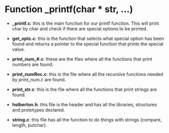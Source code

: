# Function _printf(char * str, ...)

* **_printf.c**: this is the main function for our printf function. This will print char by char and check if there are special options to be printed.

* **get_optc.c**: this is the function that selects what special option has been found and returns a pointer to the special function that prints the special value.

* **print_num_#.c**: these are the files where all the functions that print numbers are found.

* **print_numRec.c**: this is the file where all the recursive functions needed by *print_num.c* are found.

* **print_str.c**: this is the file where all the functions that print strings are found.

* **holberton.h**: this file is the header and has all the libraries, structures and prototypes declared.

* **string.c**: this file has all the function to do things with strings (compare, length, putchar).